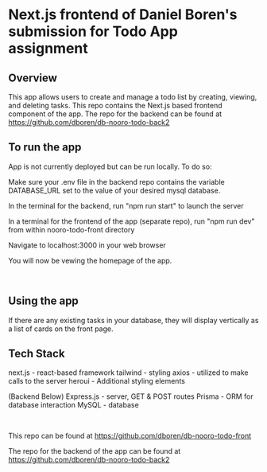 # Next.js frontend of Daniel Boren's submission for Todo App assignment

## Overview
This app allows users to create and manage a todo list by creating, viewing, and deleting tasks. This repo contains the Next.js based frontend component of the app. The repo for the backend can be found at https://github.com/dboren/db-nooro-todo-back2

## To run the app

App is not currently deployed but can be run locally. To do so:

Make sure your .env file in the backend repo contains the variable DATABASE_URL set to the value of your desired mysql database.

In the terminal for the backend, run "npm run start" to launch the server

In a terminal for the frontend of the app (separate repo), run "npm run dev" from within nooro-todo-front directory

Navigate to localhost:3000 in your web browser

You will now be vewing the homepage of the app.

<br>

## Using the app

If there are any existing tasks in your database, they will display vertically as a list of cards on the front page.



## Tech Stack
next.js - react-based framework
tailwind - styling
axios - utilized to make calls to the server
heroui - Additional styling elements

(Backend Below)
Express.js - server, GET & POST routes
Prisma - ORM for database interaction
MySQL - database



<br>

This repo can be found at https://github.com/dboren/db-nooro-todo-front

The repo for the backend of the app can be found at https://github.com/dboren/db-nooro-todo-back2

